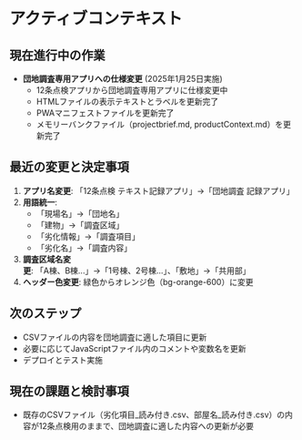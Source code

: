 # アクティブコンテキスト

## 現在進行中の作業
- **団地調査専用アプリへの仕様変更** (2025年1月25日実施)
  - 12条点検アプリから団地調査専用アプリに仕様変更中
  - HTMLファイルの表示テキストとラベルを更新完了
  - PWAマニフェストファイルを更新完了
  - メモリーバンクファイル（projectbrief.md, productContext.md）を更新完了

## 最近の変更と決定事項
1. **アプリ名変更**: 「12条点検 テキスト記録アプリ」→「団地調査 記録アプリ」
2. **用語統一**:
   - 「現場名」→「団地名」
   - 「建物」→「調査区域」
   - 「劣化情報」→「調査項目」
   - 「劣化名」→「調査内容」
3. **調査区域名変更**: 「A棟、B棟...」→「1号棟、2号棟...」、「敷地」→「共用部」
4. **ヘッダー色変更**: 緑色からオレンジ色（bg-orange-600）に変更

## 次のステップ
- CSVファイルの内容を団地調査に適した項目に更新
- 必要に応じてJavaScriptファイル内のコメントや変数名を更新
- デプロイとテスト実施

## 現在の課題と検討事項
- 既存のCSVファイル（劣化項目_読み付き.csv、部屋名_読み付き.csv）の内容が12条点検用のままで、団地調査に適した内容への更新が必要 